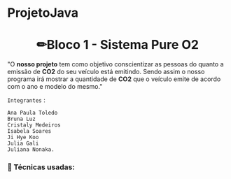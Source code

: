 # ProjetoJava
<h1 align="center"> ✏Bloco 1 - Sistema Pure O2 </h1>

"O **nosso projeto** tem como objetivo conscientizar as pessoas do quanto a emissão de **CO2** do seu veículo está emitindo. 
Sendo assim o nosso programa irá mostrar a quantidade de **CO2** que o veículo emite de acordo com o ano e modelo do mesmo."

`Integrantes` : 
      
    Ana Paula Toledo
    Bruna Luz
    Cristaly Medeiros
    Isabela Soares
    Ji Hye Koo
    Julia Gali
    Juliana Nonaka.

<h3>📒 Técnicas usadas: <h3>

